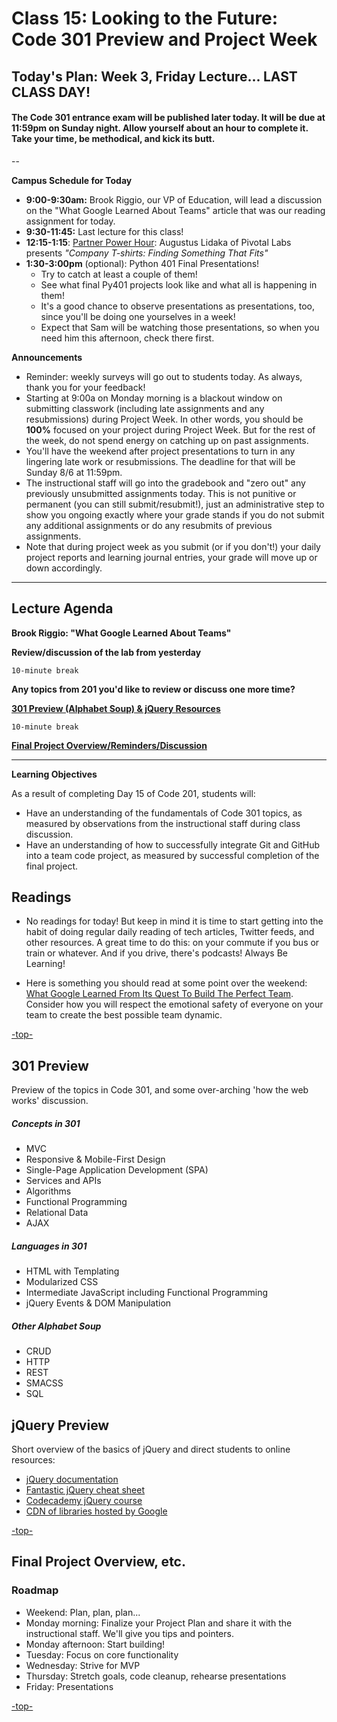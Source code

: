 # Class 15: Looking to the Future: Code 301 Preview and Project Week

<a id="top"></a>
## Today's Plan: Week 3, Friday Lecture... LAST CLASS DAY!

#### The Code 301 entrance exam will be published later today. It will be due at 11:59pm on Sunday night. Allow yourself about an hour to complete it. Take your time, be methodical, and kick its butt.

--

**Campus Schedule for Today**

- **9:00-9:30am:** Brook Riggio, our VP of Education, will lead a discussion on the "What Google Learned About Teams" article that was our reading assignment for today.
- **9:30-11:45:** Last lecture for this class!
- **12:15-1:15**: [Partner Power Hour](https://www.eventbrite.com/e/partner-power-hour-company-t-shirts-finding-something-that-fits-tickets-36325197644): Augustus Lidaka of Pivotal Labs presents *"Company T-shirts: Finding Something That Fits"*
- **1:30-3:00pm** (optional): Python 401 Final Presentations!
	- Try to catch at least a couple of them!
	- See what final Py401 projects look like and what all is happening in them!
	- It's a good chance to observe presentations as presentations, too, since you'll be doing one yourselves in a week!
	- Expect that Sam will be watching those presentations, so when you need him this afternoon, check there first.

**Announcements**

  - Reminder: weekly surveys will go out to students today. As always, thank you for your feedback!
  - Starting at 9:00a on Monday morning is a blackout window on submitting classwork (including late assignments and any resubmissions) during Project Week. In other words, you should be **100%** focused on your project during Project Week. But for the rest of the week, do not spend energy on catching up on past assignments.
  - You'll have the weekend after project presentations to turn in any lingering late work or resubmissions. The deadline for that will be Sunday 8/6 at 11:59pm.
  - The instructional staff will go into the gradebook and "zero out" any previously unsubmitted assignments today. This is not punitive or permanent (you can still submit/resubmit!), just an administrative step to show you ongoing exactly where your grade stands if you do not submit any additional assignments or do any resubmits of previous assignments.
  - Note that during project week as you submit (or if you don't!) your daily project reports and learning journal entries, your grade will move up or down accordingly.

---

## Lecture Agenda

**Brook Riggio: "What Google Learned About Teams"**

**Review/discussion of the lab from yesterday**

`10-minute break`

**Any topics from 201 you'd like to review or discuss one more time?**

**[301 Preview (Alphabet Soup) & jQuery Resources](#301)**

`10-minute break`

**[Final Project Overview/Reminders/Discussion](#project)**

---

**Learning Objectives**

As a result of completing Day 15 of Code 201, students will:

- Have an understanding of the fundamentals of Code 301 topics, as measured by observations from the instructional staff during class discussion.
- Have an understanding of how to successfully integrate Git and GitHub into a team code project, as measured by successful completion of the final project.

## Readings

- No readings for today! But keep in mind it is time to start getting into the habit of doing regular daily reading of tech articles, Twitter feeds, and other resources. A great time to do this: on your commute if you bus or train or whatever. And if you drive, there's podcasts! Always Be Learning!

- Here is something you should read at some point over the weekend: [What Google Learned From Its Quest To Build The Perfect Team](https://www.nytimes.com/2016/02/28/magazine/what-google-learned-from-its-quest-to-build-the-perfect-team.html). Consider how you will respect the emotional safety of everyone on your team to create the best possible team dynamic.

[-top-](#top)

<a id="301"></a>
## 301 Preview

Preview of the topics in Code 301, and some over-arching 'how the web works' discussion.

##### Concepts in 301
- MVC
- Responsive & Mobile-First Design
- Single-Page Application Development (SPA)
- Services and APIs
- Algorithms
- Functional Programming
- Relational Data
- AJAX

##### Languages in 301
- HTML with Templating
- Modularized CSS
- Intermediate JavaScript including Functional Programming
- jQuery Events & DOM Manipulation

##### Other Alphabet Soup
- CRUD
- HTTP
- REST
- SMACSS
- SQL


## jQuery Preview

Short overview of the basics of jQuery and direct students to online resources:

- [jQuery documentation](https://jquery.com)
- [Fantastic jQuery cheat sheet](https://oscarotero.com/jquery)
- [Codecademy jQuery course](https://www.codecademy.com/learn/jquery)
- [CDN of libraries hosted by Google](https://developers.google.com/speed/libraries)

[-top-](#top)

<a id="project"></a>
## Final Project Overview, etc.

### Roadmap

- Weekend: Plan, plan, plan...
- Monday morning: Finalize your Project Plan and share it with the instructional staff. We'll give you tips and pointers.
- Monday afternoon: Start building!
- Tuesday: Focus on core functionality
- Wednesday: Strive for MVP
- Thursday: Stretch goals, code cleanup, rehearse presentations
- Friday: Presentations

[-top-](#top)
